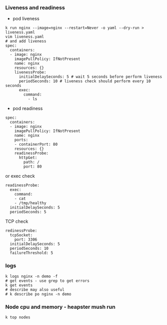 ### Liveness and readiness

- pod liveness 
```
k run nginx --image=nginx --restart=Never -o yaml --dry-run > liveness.yaml
vim liveness.yaml
# and add liveness
spec:
  containers:
  - image: nginx
    imagePullPolicy: IfNotPresent
    name: nginx
    resources: {}
    livenessProbe:
      initialDelaySeconds: 5 # wait 5 seconds before perform liveness
      periodSeconds: 10 # liveness check should perform every 10 seconds
      exec:
        command:
          - ls
```

- pod readiness
```
spec:
  containers:
  - image: nginx
    imagePullPolicy: IfNotPresent
    name: nginx
    ports:
    - containerPort: 80
    resources: {}
    readinessProbe:
      httpGet:
        path: /
        port: 80
```
or exec check
```
readinessProbe:
  exec:
    command:
    - cat
    - /tmp/healthy
  initialDelaySeconds: 5
  periodSeconds: 5
```
TCP check
```
redinessProbe:
  tcpSocket:
    port: 3306
  initialDelaySeconds: 5
  periodSeconds: 10
  failureThreshold: 5
```

### logs
```
k logs nginx -n demo -f
# get events - use grep to get errors
k get events
# describe may also useful
# k describe po nginx -n demo
```

### Node cpu and memory - heapster mush run
```
k top nodes
```

